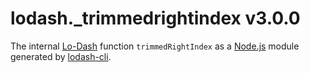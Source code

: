 # lodash._trimmedrightindex v3.0.0

The internal [Lo-Dash](https://lodash.com/) function `trimmedRightIndex` as a [Node.js](http://nodejs.org/) module generated by [lodash-cli](https://www.npmjs.com/package/lodash-cli).
